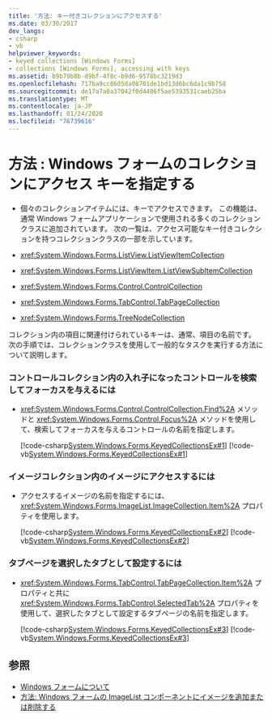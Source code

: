 ```yaml
---
title: '方法: キー付きコレクションにアクセスする'
ms.date: 03/30/2017
dev_langs:
- csharp
- vb
helpviewer_keywords:
- keyed collections [Windows Forms]
- collections [Windows Forms], accessing with keys
ms.assetid: b9b79b8b-d9bf-4f8c-b9d6-9578bc3219d3
ms.openlocfilehash: 717ba9cc8605da08701de1bd13d6bc6da1c9b758
ms.sourcegitcommit: de17a7a0a37042f0d4406f5ae5393531caeb25ba
ms.translationtype: MT
ms.contentlocale: ja-JP
ms.lasthandoff: 01/24/2020
ms.locfileid: "76739616"
---
```

# <a name="how-to-access-keyed-collections-in-windows-forms"></a>方法 : Windows フォームのコレクションにアクセス キーを指定する

- 個々のコレクションアイテムには、キーでアクセスできます。 この機能は、通常 Windows フォームアプリケーションで使用される多くのコレクションクラスに追加されています。 次の一覧は、アクセス可能なキー付きコレクションを持つコレクションクラスの一部を示しています。  
  
- <xref:System.Windows.Forms.ListView.ListViewItemCollection>  
  
- <xref:System.Windows.Forms.ListViewItem.ListViewSubItemCollection>  
  
- <xref:System.Windows.Forms.Control.ControlCollection>  
  
- <xref:System.Windows.Forms.TabControl.TabPageCollection>  
  
- <xref:System.Windows.Forms.TreeNodeCollection>  
  
 コレクション内の項目に関連付けられているキーは、通常、項目の名前です。 次の手順では、コレクションクラスを使用して一般的なタスクを実行する方法について説明します。  
  
### <a name="to-find-and-give-focus-to-a-nested-control-in-a-control-collection"></a>コントロールコレクション内の入れ子になったコントロールを検索してフォーカスを与えるには  
  
- <xref:System.Windows.Forms.Control.ControlCollection.Find%2A> メソッドと <xref:System.Windows.Forms.Control.Focus%2A> メソッドを使用して、検索してフォーカスを与えるコントロールの名前を指定します。  
  
     [!code-csharp[System.Windows.Forms.KeyedCollectionsEx#1](~/samples/snippets/csharp/VS_Snippets_Winforms/System.Windows.Forms.KeyedCollectionsEx/CS/Form1.cs#1)]
     [!code-vb[System.Windows.Forms.KeyedCollectionsEx#1](~/samples/snippets/visualbasic/VS_Snippets_Winforms/System.Windows.Forms.KeyedCollectionsEx/VB/Form1.vb#1)]  
  
### <a name="to-access-an-image-in-an-image-collection"></a>イメージコレクション内のイメージにアクセスするには  
  
- アクセスするイメージの名前を指定するには、<xref:System.Windows.Forms.ImageList.ImageCollection.Item%2A> プロパティを使用します。  
  
     [!code-csharp[System.Windows.Forms.KeyedCollectionsEx#2](~/samples/snippets/csharp/VS_Snippets_Winforms/System.Windows.Forms.KeyedCollectionsEx/CS/Form1.cs#2)]
     [!code-vb[System.Windows.Forms.KeyedCollectionsEx#2](~/samples/snippets/visualbasic/VS_Snippets_Winforms/System.Windows.Forms.KeyedCollectionsEx/VB/Form1.vb#2)]  
  
### <a name="to-set-a-tab-page-as-the-selected-tab"></a>タブページを選択したタブとして設定するには  
  
- <xref:System.Windows.Forms.TabControl.TabPageCollection.Item%2A> プロパティと共に <xref:System.Windows.Forms.TabControl.SelectedTab%2A> プロパティを使用して、選択したタブとして設定するタブページの名前を指定します。  
  
     [!code-csharp[System.Windows.Forms.KeyedCollectionsEx#3](~/samples/snippets/csharp/VS_Snippets_Winforms/System.Windows.Forms.KeyedCollectionsEx/CS/Form1.cs#3)]
     [!code-vb[System.Windows.Forms.KeyedCollectionsEx#3](~/samples/snippets/visualbasic/VS_Snippets_Winforms/System.Windows.Forms.KeyedCollectionsEx/VB/Form1.vb#3)]  
  
## <a name="see-also"></a>参照

- [Windows フォームについて](getting-started-with-windows-forms.md)
- [方法: Windows フォームの ImageList コンポーネントにイメージを追加または削除する](./controls/how-to-add-or-remove-images-with-the-windows-forms-imagelist-component.md)
